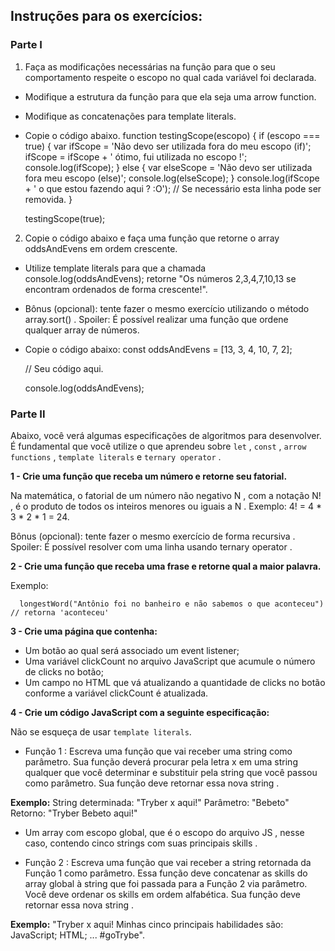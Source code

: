 ## Instruções para os exercícios:

### Parte I
1. Faça as modificações necessárias na função para que o seu comportamento respeite o escopo no qual cada variável foi declarada.

 - Modifique a estrutura da função para que ela seja uma arrow function.

 - Modifique as concatenações para template literals.

 - Copie o código abaixo.
      function testingScope(escopo) {
        if (escopo === true) {
          var ifScope = 'Não devo ser utilizada fora do meu escopo (if)';
          ifScope = ifScope + ' ótimo, fui utilizada no escopo !';
          console.log(ifScope);
        } else {
          var elseScope = 'Não devo ser utilizada fora meu escopo (else)';
          console.log(elseScope);
        }
        console.log(ifScope + ' o que estou fazendo aqui ? :O'); // Se necessário esta linha pode ser removida.
      }

      testingScope(true);

2. Copie o código abaixo e faça uma função que retorne o array oddsAndEvens em ordem crescente.

 - Utilize template literals para que a chamada console.log(oddsAndEvens); retorne "Os números 2,3,4,7,10,13 se encontram ordenados de forma crescente!".

 - Bônus (opcional): tente fazer o mesmo exercício utilizando o método array.sort() . Spoiler: É possível realizar uma função que ordene qualquer array de números.

 - Copie o código abaixo:
      const oddsAndEvens = [13, 3, 4, 10, 7, 2];

      // Seu código aqui.

      console.log(oddsAndEvens);


### Parte II

Abaixo, você verá algumas especificações de algoritmos para desenvolver. É fundamental que você utilize o que aprendeu sobre `let` , `const` , `arrow functions` , `template literals` e `ternary operator` .

**1 - Crie uma função que receba um número e retorne seu fatorial.**

Na matemática, o fatorial de um número não negativo N , com a notação N! , é o produto de todos os inteiros menores ou iguais a N . Exemplo: 4! = 4 * 3 * 2 * 1 = 24.

Bônus (opcional): tente fazer o mesmo exercício de forma recursiva . Spoiler: É possível resolver com uma linha usando ternary operator .

**2 - Crie uma função que receba uma frase e retorne qual a maior palavra.**

Exemplo:

      longestWord("Antônio foi no banheiro e não sabemos o que aconteceu") // retorna 'aconteceu'

**3 - Crie uma página que contenha:**

 - Um botão ao qual será associado um event listener;
 - Uma variável clickCount no arquivo JavaScript que acumule o número de clicks no botão;
 - Um campo no HTML que vá atualizando a quantidade de clicks no botão conforme a variável clickCount é atualizada.

**4 - Crie um código JavaScript com a seguinte especificação:**

Não se esqueça de usar `template literals`.

 - Função 1 : Escreva uma função que vai receber uma string como parâmetro. Sua função deverá procurar pela letra x em uma string qualquer que você determinar e substituir pela string que você passou como parâmetro. Sua função deve retornar essa nova string .

**Exemplo:**
    String determinada: "Tryber x aqui!"
    Parâmetro: "Bebeto"
    Retorno: "Tryber Bebeto aqui!"

 - Um array com escopo global, que é o escopo do arquivo JS , nesse caso, contendo cinco strings com suas principais skills .

 - Função 2 : Escreva uma função que vai receber a string retornada da Função 1 como parâmetro. Essa função deve concatenar as skills do array global à string que foi passada para a Função 2 via parâmetro. Você deve ordenar os skills em ordem alfabética. Sua função deve retornar essa nova string .

**Exemplo:** 
    "Tryber x aqui! Minhas cinco principais habilidades são:
    JavaScript;
    HTML; ... #goTrybe".
